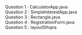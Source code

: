 ﻿Question 1 : CalculatorApp.java <br>
Question 2 : SimpleInterestApp.java <br>
Question 3 : Rectangle.java <br>
Question 4 : RegistrationForm.java <br>
Question 5 : layout5thqns
